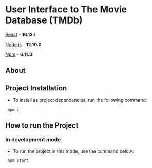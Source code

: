 # User Interface to The Movie Database (TMDb)

[React](https://reactjs.org/) - **16.13.1**

[Node.js](https://nodejs.org/en/) - **12.10.0**

[Npm](https://www.npmjs.com/) - **6.11.3**

## About

## Project Installation

- To install as project dependencies, run the following command:

`` 
npm i
`` 
## How to run the Project

### In development mode

- To run the project in this mode, use the command below:

`` 
npm start
`` 

